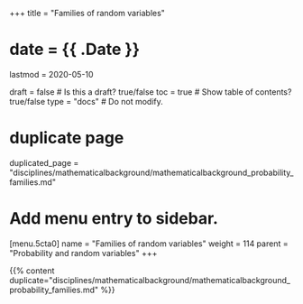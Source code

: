 +++
title = "Families of random variables"

# date = {{ .Date }}
lastmod = 2020-05-10

draft = false  # Is this a draft? true/false
toc = true  # Show table of contents? true/false
type = "docs"  # Do not modify.

# duplicate page
duplicated_page = "disciplines/mathematicalbackground/mathematicalbackground_probability_families.md"

# Add menu entry to sidebar.
[menu.5cta0]
name = "Families of random variables"
weight = 114
parent = "Probability and random variables"
+++

{{% content duplicate="disciplines/mathematicalbackground/mathematicalbackground_probability_families.md" %}}
